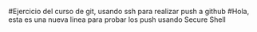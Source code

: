 #Ejercicio del curso de git, usando ssh para realizar push a github
#Hola, esta es una nueva linea para probar los push usando Secure Shell
